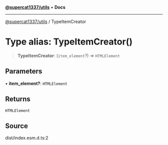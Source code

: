 [**@supercat1337/utils**](../README.md) • **Docs**

***

[@supercat1337/utils](../README.md) / TypeItemCreator

# Type alias: TypeItemCreator()

> **TypeItemCreator**: (`item_element`?) => `HTMLElement`

## Parameters

• **item\_element?**: `HTMLElement`

## Returns

`HTMLElement`

## Source

dist/index.esm.d.ts:2
